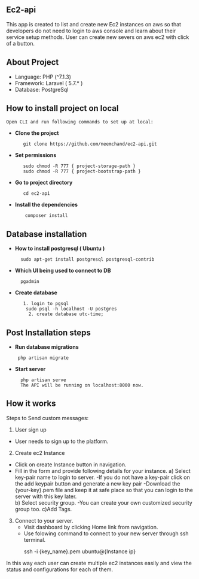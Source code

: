
## Ec2-api

This app is created to list and create new Ec2 instances on aws 
so that developers do not need to login to aws console and learn about their service setup methods.
User can create new severs on aws ec2 with click of a button.

## About Project

- Language: PHP (^7.1.3)
- Framework: Laravel ( 5.7.* )
- Database: PostgreSql

## How to install project on local
  
    Open CLI and run following commands to set up at local:
   - **Clone the project**
        > 
            git clone https://github.com/neemchand/ec2-api.git

   - **Set permissions**
       >
            sudo chmod -R 777 { project-storage-path }
            sudo chmod -R 777 { project-bootstrap-path }

   - **Go to project directory**
       >
            cd ec2-api       

 - **Install the dependencies**    
 >
           composer install
  


## Database installation
- **How to install postgresql ( Ubuntu )**
    >
        sudo apt-get install postgresql postgresql-contrib
- **Which UI being used to connect to DB**
    >
        pgadmin
- **Create  database**
    >
         1. login to pgsql
          sudo psql -h localhost -U postgres    
           2. create database utc-time;

## Post Installation steps
 - **Run database migrations**
    >
        php artisan migrate

- **Start server**
    >
        php artisan serve
        The API will be running on localhost:8000 now.


## **How it works**
Steps to Send custom messages: 
1. User sign up 
  - User needs to sign up to the platform.

2. Create ec2 Instance 
  - Click on create Instance button in navigation.
  - Fill in the form and provide following details for your instance.
    a) Select key-pair name to login to server. 
        -If you do not have a key-pair click on the add keypair button and generate a new key pair
        -Download the {your-key}.pem file and keep it at safe place so that you can login to the server with this key later.  
    b) Select security group.
         -You can create your own customized security group too.
    c)Add Tags.
    
3. Connect to your server.  
   - Visit dashboard by clicking Home link from navigation.
   - Use folowing command to connect to your new server through ssh terminal. 
        > 
        ssh -i {key_name}.pem ubuntu@{Instance ip}
  
  In this way each user can create multiple ec2 instances easily and view the status and configurations for each of them. 